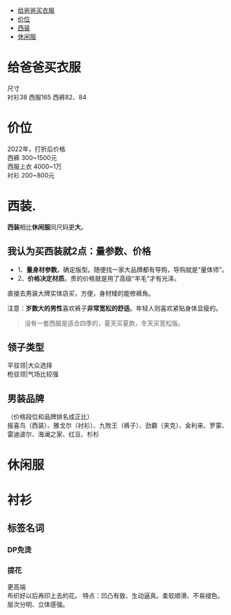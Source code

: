 <!-- TOC -->

- [给爸爸买衣服](#%E7%BB%99%E7%88%B8%E7%88%B8%E4%B9%B0%E8%A1%A3%E6%9C%8D)
- [价位](#%E4%BB%B7%E4%BD%8D)
- [西装](#%E8%A5%BF%E8%A3%85)
- [休闲服](#%E4%BC%91%E9%97%B2%E6%9C%8D)

<!-- /TOC -->

# 给爸爸买衣服
尺寸  
衬衫38 
西服165
西裤82、84
# 价位

2022年，打折后价格  
西裤 300~1500元  
西服上衣  4000~1万  
衬衫  200~800元   

# 西装.

**西装**相比**休闲服**同尺码更**大**。

## 我认为买西装就2点：量参数、价格  
- 1、**量身材参数**。确定版型。随便找一家大品牌都有导购，导购就是“量体师”。
- 2、**价格决定材质**。贵的价格就是用了高级“羊毛”才有光泽。

直接去男装大牌实体店买，方便，身材矮的能修裤角。

注意：**岁数大的男性**喜欢裤子**非常宽松的舒适**。年轻人则喜欢紧贴身体显瘦的。

>没有一套西服是适合四季的，夏天买夏款，冬天买宽松版。

## 领子类型

平驳领|大众选择  
枪驳领|气场比较强  


## 男装品牌

（价格段位和品牌排名成正比）  
报喜鸟（西装）、雅戈尔（衬衫）、九牧王（裤子）、劲霸（夹克）、金利来、罗蒙、雷迪波尔、海澜之家、红豆、杉杉



# 休闲服

# 衬衫

## 标签名词

### DP免烫

### 提花
更高端  
布织好以后再印上去的花。
特点：凹凸有致、生动逼真。柔软顺滑、不易褪色。层次分明、立体感强。
### 

